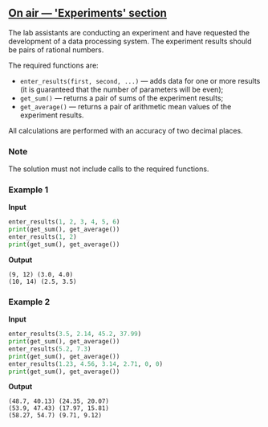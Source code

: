 ## [On air — 'Experiments' section](../../../solutions/4.2/42_g.py)

The lab assistants are conducting an experiment and have requested the development of a data processing system. The experiment results should be pairs of rational numbers.

The required functions are:

- `enter_results(first, second, ...)` — adds data for one or more results (it is guaranteed that the number of parameters will be even);
- `get_sum()` — returns a pair of sums of the experiment results;
- `get_average()` — returns a pair of arithmetic mean values of the experiment results.

All calculations are performed with an accuracy of two decimal places.

### Note

The solution must not include calls to the required functions.

### Example 1

__Input__
```python
enter_results(1, 2, 3, 4, 5, 6)
print(get_sum(), get_average())
enter_results(1, 2)
print(get_sum(), get_average())
```

__Output__
```plaintext
(9, 12) (3.0, 4.0)
(10, 14) (2.5, 3.5)
```

### Example 2

__Input__
```python
enter_results(3.5, 2.14, 45.2, 37.99)
print(get_sum(), get_average())
enter_results(5.2, 7.3)
print(get_sum(), get_average())
enter_results(1.23, 4.56, 3.14, 2.71, 0, 0)
print(get_sum(), get_average())
```

__Output__
```plaintext
(48.7, 40.13) (24.35, 20.07)
(53.9, 47.43) (17.97, 15.81)
(58.27, 54.7) (9.71, 9.12)
```